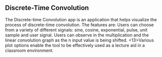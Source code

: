 <h2>Discrete-Time Convolution</h2>

<p>The Discrete-time Convolution app is an application that helps visualize the process of discrete-time convolution. 
The features are:
<l1>Users can choose from a variety of different signals: sine, cosine, exponential, pulse, unit sample and user signal.</l1>
<l2>Users can observe in the multiplication and the linear convolution graph as the n input value is being shifted.</l2>
<13>Various plot options enable the tool to be effectively used as a lecture aid in a classroom environment.</l3>
</p>
